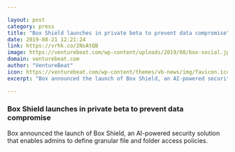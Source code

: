 ```yaml
---

layout: post
category: press
title: "Box Shield launches in private beta to prevent data compromise"
date: 2019-08-21 12:21:24
link: https://vrhk.co/2NsAtQB
image: https://venturebeat.com/wp-content/uploads/2019/08/box-social.jpg?w=1200&strip=all
domain: venturebeat.com
author: "VentureBeat"
icon: https://venturebeat.com/wp-content/themes/vb-news/img/favicon.ico
excerpt: "Box announced the launch of Box Shield, an AI-powered security solution that enables admins to define granular file and folder access policies."

---
```


### Box Shield launches in private beta to prevent data compromise

Box announced the launch of Box Shield, an AI-powered security solution that enables admins to define granular file and folder access policies.